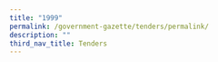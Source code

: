 ```yaml
---
title: "1999"
permalink: /government-gazette/tenders/permalink/
description: ""
third_nav_title: Tenders
---
```


